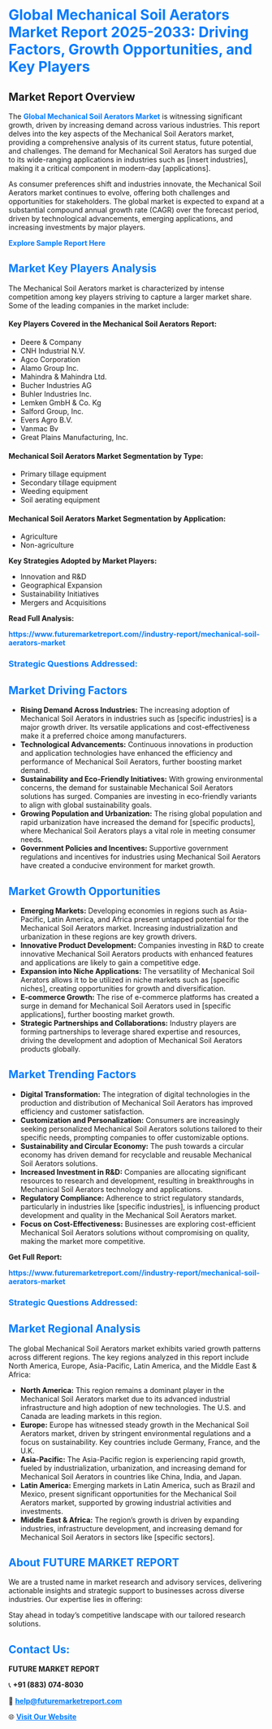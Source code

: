 <h1 style="color: #007BFF;">Global Mechanical Soil Aerators Market Report 2025-2033: Driving Factors, Growth Opportunities, and Key Players</h1>

<section id="overview">
<h2>Market Report Overview</h2>
<p>The <a href="https://www.futuremarketreport.com//industry-report/mechanical-soil-aerators-market" style="color: #007BFF; text-decoration: none;"><strong>Global Mechanical Soil Aerators Market</strong></a> is witnessing significant growth, driven by increasing demand across various industries. This report delves into the key aspects of the Mechanical Soil Aerators market, providing a comprehensive analysis of its current status, future potential, and challenges. The demand for Mechanical Soil Aerators has surged due to its wide-ranging applications in industries such as [insert industries], making it a critical component in modern-day [applications].</p>
<p>As consumer preferences shift and industries innovate, the Mechanical Soil Aerators market continues to evolve, offering both challenges and opportunities for stakeholders. The global market is expected to expand at a substantial compound annual growth rate (CAGR) over the forecast period, driven by technological advancements, emerging applications, and increasing investments by major players.</p>
</section>

<section id="overview">
<p><a href="https://www.futuremarketreport.com//request-sample/reportId=53087" style="color: #007BFF; text-decoration: none;"><strong>Explore Sample Report Here</strong></a></p>
</section>

<section id="key-players">
<h2 style="color: #007BFF;">Market Key Players Analysis</h2>
<p>The Mechanical Soil Aerators market is characterized by intense competition among key players striving to capture a larger market share. Some of the leading companies in the market include:</p>
<h4>Key Players Covered in the Mechanical Soil Aerators Report:</h4>
<ul><li>Deere &amp; Company</li><li>CNH Industrial N.V.</li><li>Agco Corporation</li><li>Alamo Group Inc.</li><li>Mahindra &amp; Mahindra Ltd.</li><li>Bucher Industries AG</li><li>Buhler Industries Inc.</li><li>Lemken GmbH &amp; Co. Kg</li><li>Salford Group, Inc.</li><li>Evers Agro B.V.</li><li>Vanmac Bv</li><li>Great Plains Manufacturing, Inc.</li></ul>
<h4>Mechanical Soil Aerators Market Segmentation by Type:</h4>
<ul><li>Primary tillage equipment</li><li>Secondary tillage equipment</li><li>Weeding equipment</li><li>Soil aerating equipment</li></ul>

<h4>Mechanical Soil Aerators Market Segmentation by Application:</h4>
<ul><li>Agriculture</li><li>Non-agriculture</li></ul>
<p><strong>Key Strategies Adopted by Market Players:</strong></p>
<ul>
<li>Innovation and R&D</li>
<li>Geographical Expansion</li>
<li>Sustainability Initiatives</li>
<li>Mergers and Acquisitions</li>
</ul>
</section>

<section>
<p><strong>Read Full Analysis: </strong></p><a href="https://www.futuremarketreport.com//industry-report/mechanical-soil-aerators-market" style="color: #007BFF; text-decoration: none;"><strong>https://www.futuremarketreport.com//industry-report/mechanical-soil-aerators-market</strong></a>
<h3 style="color: #007BFF;">Strategic Questions Addressed:</h3>
</section>

<section id="driving-factors">
<h2 style="color: #007BFF;">Market Driving Factors</h2>
<ul>
<li><strong>Rising Demand Across Industries:</strong> The increasing adoption of Mechanical Soil Aerators in industries such as [specific industries] is a major growth driver. Its versatile applications and cost-effectiveness make it a preferred choice among manufacturers.</li>
<li><strong>Technological Advancements:</strong> Continuous innovations in production and application technologies have enhanced the efficiency and performance of Mechanical Soil Aerators, further boosting market demand.</li>
<li><strong>Sustainability and Eco-Friendly Initiatives:</strong> With growing environmental concerns, the demand for sustainable Mechanical Soil Aerators solutions has surged. Companies are investing in eco-friendly variants to align with global sustainability goals.</li>
<li><strong>Growing Population and Urbanization:</strong> The rising global population and rapid urbanization have increased the demand for [specific products], where Mechanical Soil Aerators plays a vital role in meeting consumer needs.</li>
<li><strong>Government Policies and Incentives:</strong> Supportive government regulations and incentives for industries using Mechanical Soil Aerators have created a conducive environment for market growth.</li>
</ul>
</section>

<section id="growth-opportunities">
<h2 style="color: #007BFF;">Market Growth Opportunities</h2>
<ul>
<li><strong>Emerging Markets:</strong> Developing economies in regions such as Asia-Pacific, Latin America, and Africa present untapped potential for the Mechanical Soil Aerators market. Increasing industrialization and urbanization in these regions are key growth drivers.</li>
<li><strong>Innovative Product Development:</strong> Companies investing in R&D to create innovative Mechanical Soil Aerators products with enhanced features and applications are likely to gain a competitive edge.</li>
<li><strong>Expansion into Niche Applications:</strong> The versatility of Mechanical Soil Aerators allows it to be utilized in niche markets such as [specific niches], creating opportunities for growth and diversification.</li>
<li><strong>E-commerce Growth:</strong> The rise of e-commerce platforms has created a surge in demand for Mechanical Soil Aerators used in [specific applications], further boosting market growth.</li>
<li><strong>Strategic Partnerships and Collaborations:</strong> Industry players are forming partnerships to leverage shared expertise and resources, driving the development and adoption of Mechanical Soil Aerators products globally.</li>
</ul>
</section>

<section id="trending-factors">
<h2 style="color: #007BFF;">Market Trending Factors</h2>
<ul>
<li><strong>Digital Transformation:</strong> The integration of digital technologies in the production and distribution of Mechanical Soil Aerators has improved efficiency and customer satisfaction.</li>
<li><strong>Customization and Personalization:</strong> Consumers are increasingly seeking personalized Mechanical Soil Aerators solutions tailored to their specific needs, prompting companies to offer customizable options.</li>
<li><strong>Sustainability and Circular Economy:</strong> The push towards a circular economy has driven demand for recyclable and reusable Mechanical Soil Aerators solutions.</li>
<li><strong>Increased Investment in R&D:</strong> Companies are allocating significant resources to research and development, resulting in breakthroughs in Mechanical Soil Aerators technology and applications.</li>
<li><strong>Regulatory Compliance:</strong> Adherence to strict regulatory standards, particularly in industries like [specific industries], is influencing product development and quality in the Mechanical Soil Aerators market.</li>
<li><strong>Focus on Cost-Effectiveness:</strong> Businesses are exploring cost-efficient Mechanical Soil Aerators solutions without compromising on quality, making the market more competitive.</li>
</ul>
</section>

<section>
<p><strong>Get Full Report: </strong></p><a href="https://www.futuremarketreport.com//industry-report/mechanical-soil-aerators-market" style="color: #007BFF; text-decoration: none;"><strong>https://www.futuremarketreport.com//industry-report/mechanical-soil-aerators-market</strong></a>
<h3 style="color: #007BFF;">Strategic Questions Addressed:</h3>
</section>


<section id="regional-analysis">
<h2 style="color: #007BFF;">Market Regional Analysis</h2>
<p>The global Mechanical Soil Aerators market exhibits varied growth patterns across different regions. The key regions analyzed in this report include North America, Europe, Asia-Pacific, Latin America, and the Middle East & Africa:</p>
<ul>
<li><strong>North America:</strong> This region remains a dominant player in the Mechanical Soil Aerators market due to its advanced industrial infrastructure and high adoption of new technologies. The U.S. and Canada are leading markets in this region.</li>
<li><strong>Europe:</strong> Europe has witnessed steady growth in the Mechanical Soil Aerators market, driven by stringent environmental regulations and a focus on sustainability. Key countries include Germany, France, and the U.K.</li>
<li><strong>Asia-Pacific:</strong> The Asia-Pacific region is experiencing rapid growth, fueled by industrialization, urbanization, and increasing demand for Mechanical Soil Aerators in countries like China, India, and Japan.</li>
<li><strong>Latin America:</strong> Emerging markets in Latin America, such as Brazil and Mexico, present significant opportunities for the Mechanical Soil Aerators market, supported by growing industrial activities and investments.</li>
<li><strong>Middle East & Africa:</strong> The region’s growth is driven by expanding industries, infrastructure development, and increasing demand for Mechanical Soil Aerators in sectors like [specific sectors].</li>
</ul>
</section>

<footer>
<h2 style="color: #007BFF;">About FUTURE MARKET REPORT</h2>
<p>We are a trusted name in market research and advisory services, delivering actionable insights and strategic support to businesses across diverse industries. Our expertise lies in offering:</p>

<p>Stay ahead in today’s competitive landscape with our tailored research solutions.</p>

<h2 style="color: #007BFF;">Contact Us:</h2>
<p><strong>FUTURE MARKET REPORT</strong></p>
<p>📞 <strong>+91 (883) 074-8030</strong></p>
<p>📧 <strong><a href="mailto:help@futuremarketreport.com" style="color: #007BFF;">help@futuremarketreport.com</a></strong></p>
<p>🌐 <strong><a href="https://www.futuremarketreport.com/" style="color: #007BFF;">Visit Our Website</a></strong></p>
</footer>